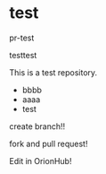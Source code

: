 test
====

pr-test

testtest

This is a test repository.

- bbbb
- aaaa
- test

create branch!!

fork and pull request!

Edit in OrionHub!
